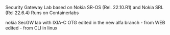 Security Gateway Lab based on Nokia SR-OS (Rel. 22.10.R1) and Nokia SRL (Rel 22.6.4) 
Runs on Containerlabs 

nokia SecGW lab with IXIA-C OTG 
edited in the new alfa branch  - from WEB
edited  - from CLI in linux

